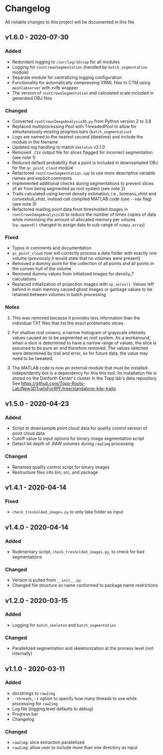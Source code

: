 # Changelog

All notable changes to this project will be documented in this file.

## v1.6.0 - 2020-07-30

### Added

- Redundant logging to `/var/log/3drcap` for all modules
- Logging for `rootCrownSegmentation` (handled by `batch_segmentation` module)
- Separate module for centralizing logging configuration
- Functionality for automatically compressing VRML files to CTM using `meshlabserver` with xvfb wrapper
- The version of `rootCrownSegmentation` and calculated scale included in generated OBJ files

### Changed

- Converted `rootCrownImageAnalysis3D.py` from Python version 2 to 3.8
- Replaced multiprocessing Pool with ThreadedPool to allow for simultaneously existing progress bars (`batch_segmentation`)
- Logs are named to the nearest second (datetime) and include the module in the filename
- Updated log handling to match `Skeleton` v2.1.0
- Removed `.CSV` output file for slices flagged for incorrect segmentation (see note 1)
- Reduced default probability that a point is included in downsampled OBJ for the `qc_point_cloud` module
- Refactored `rootCrownSegmentation.cpp` to use more descriptive variable names and explicit comments
- Implemented additional checks during segmentations to prevent slices of air from being segmented as root system (see note 2)
- Traits calculated using kernel density estimation, i.e., biomass_vhist and convexhull_vhist, instead call compiled MATLAB code (use `--kde` flag) (see note 3)
- Refactored reading point data from thresholded images in `rootCrownImageAnalysis3D` to reduce the number of times copies of data while minimizing the amount of allocated memory per volume (`np.append()` changed to assign data to sub-range of `numpy.array`)

### Fixed

- Typos in comments and documentation
- `qc_point_cloud` now will correctly process a data folder with exactly one volume (previously it would state that no volumes were present)
- Removed a dummy point for the collection of all points and all points in the convex hull of the volume
- Removed dummy values from initialized images for density_T calculations
- Replaced initialization of projection images with `np.zeros()`. Values left behind in main memory caused ghost images or garbage values to be retained between volumes in batch processing

### Notes

1. This was removed because it provides less information than the individual TXT files that list the exact problematic slices.

2. For shallow root crowns, a narrow histogram of grayscale intensity values caused air to be segmented as root system. As a workaround, when a slice is determined to have a narrow range of values, the slice is assumed to be pure air and therefore removed. The values selected were determined by trail and error, so for future data, the value may need to be tweaked.

3. The MATLAB code is now an external module that must be installed independently but is a dependency for this this tool. Its installation file is stored on the Danforth Center's cluster in the Topp lab's data repository. See <https://github.com/Topp-Roots-Lab/New3DTraitsForRPF/tree/standalone-kde-traits>.

## v1.5.0 - 2020-04-23

### Added

- Script to downsample point cloud data for quality control version of point cloud data
- Cutoff value to input options for binary image segmentation script
- Detect bit depth of .RAW volumes during `raw2img` processing

### Changed

- Renamed quality control script for binary images
- Restructure files into bin, src, and package

## v1.4.1 - 2020-04-14

### Fixed

- `check_tresholded_images.py` to only take folder as input

## v1.4.0 - 2020-04-14

### Added

- Rudimentary script, `check_tresholded_images.py`, to check for bad segmentations

### Changed

- Version is pulled from `__init__.py`
- Changed file structure so name conformed to package name restrictions

## v1.2.0 - 2020-03-15

### Added

- Logging for `batch_skeleton` and `batch_segmentation`

### Changed

- Parallelized segmentation and skeletonization at the process level (not internally)

## v1.1.0 - 2020-03-11

### Added

- docstrings to `raw2img`
- `--threads`, `-t` option to specify how many threads to use while processing for `raw2img`
- Log file (logging level defaults to debug)
- Progress bar
- Changelog

### Changed

- `raw2img`: slice extraction parallelized
- `raw2img`: allow user to include more than one directory as input
